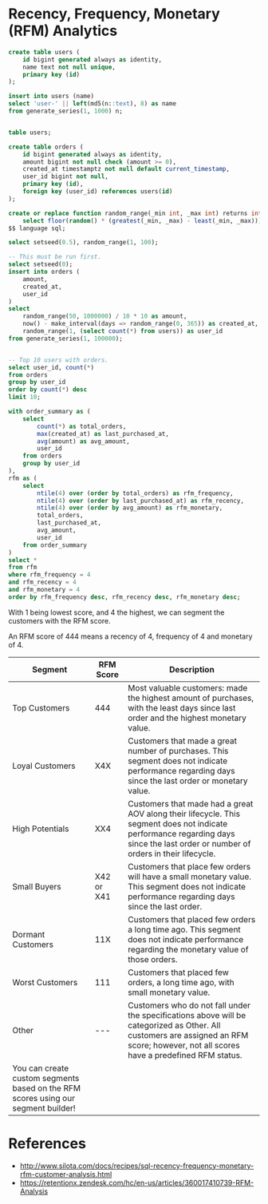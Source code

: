 # Recency, Frequency, Monetary (RFM) Analytics
```sql
create table users (
	id bigint generated always as identity,
	name text not null unique,
	primary key (id)
);

insert into users (name)
select 'user-' || left(md5(n::text), 8) as name
from generate_series(1, 1000) n;


table users;

create table orders (
	id bigint generated always as identity,
	amount bigint not null check (amount >= 0),
	created_at timestamptz not null default current_timestamp,
	user_id bigint not null,
	primary key (id),
	foreign key (user_id) references users(id)
);

create or replace function random_range(_min int, _max int) returns int as $$
	select floor(random() * (greatest(_min, _max) - least(_min, _max))) + least(_min, _max);
$$ language sql;

select setseed(0.5), random_range(1, 100);

-- This must be run first.
select setseed(0);
insert into orders (
	amount,
	created_at,
	user_id
)
select
	random_range(50, 1000000) / 10 * 10 as amount,
	now() - make_interval(days => random_range(0, 365)) as created_at,
	random_range(1, (select count(*) from users)) as user_id
from generate_series(1, 100000);


-- Top 10 users with orders.
select user_id, count(*)
from orders
group by user_id
order by count(*) desc
limit 10;

with order_summary as (
	select
		count(*) as total_orders,
		max(created_at) as last_purchased_at,
		avg(amount) as avg_amount,
		user_id
	from orders
	group by user_id
),
rfm as (
	select
		ntile(4) over (order by total_orders) as rfm_frequency,
		ntile(4) over (order by last_purchased_at) as rfm_recency,
		ntile(4) over (order by avg_amount) as rfm_monetary,
		total_orders,
		last_purchased_at,
		avg_amount,
		user_id
	from order_summary
)
select *
from rfm
where rfm_frequency = 4
and rfm_recency = 4
and rfm_monetary = 4
order by rfm_frequency desc, rfm_recency desc, rfm_monetary desc;
```

With 1 being lowest score, and 4 the highest, we can segment the customers with the RFM score.

An RFM score of 444 means a recency of 4, frequency of 4 and monetary of 4.


| Segment           | RFM Score  | Description                                                                                                                                                                           |
|-------------------|------------|---------------------------------------------------------------------------------------------------------------------------------------------------------------------------------------|
| Top Customers     | 444        | Most valuable customers:  made the highest amount of purchases, with the least days since last order and the highest monetary value.                                                  |
| Loyal Customers   | X4X        | Customers that made a great number of purchases. This segment does not indicate performance regarding days since the last order or monetary value.                                    |
| High Potentials   | XX4        | Customers that made had a great AOV along their lifecycle. This segment does not indicate performance regarding days since the last order or number of orders in their lifecycle.     |
| Small Buyers      | X42 or X41 | Customers that place few orders will have a small monetary value. This segment does not indicate performance regarding days since the last order.                                     |
| Dormant Customers | 11X        | Customers that placed few orders a long time ago. This segment does not indicate performance regarding the monetary value of those orders.                                            |
| Worst Customers   | 111        | Customers that placed few orders, a long time ago, with small monetary value.                                                                                                         |
| Other             | ---        | Customers who do not fall under the specifications above will be categorized as Other. All customers are assigned an RFM score; however, not all scores have a predefined RFM status.
You can create custom segments based on the RFM scores using our segment builder! |

# References

- http://www.silota.com/docs/recipes/sql-recency-frequency-monetary-rfm-customer-analysis.html
- https://retentionx.zendesk.com/hc/en-us/articles/360017410739-RFM-Analysis
